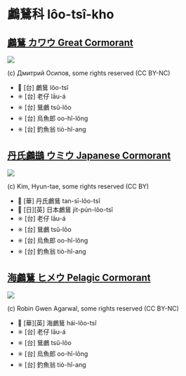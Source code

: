 # 鸕鶿科 lôo-tsî-kho

## [鸕鶿 カワウ Great Cormorant](https://ebird.org/species/grecor)

![](https://inaturalist-open-data.s3.amazonaws.com/photos/141367445/medium.jpg)

(c) Дмитрий Осипов, some rights reserved (CC BY-NC)

- 🎯 [台] 鸕鶿 lôo-tsî
- ✳️ [台] 老仔 lāu-á
- ✳️ [台] 鶿鸕 tsû-lôo
- ✳️ [台] 烏魚郎 oo-hî-lông
- ✳️ [台] 釣魚翁 tiò-hî-ang

## [丹氏鸕鷀 ウミウ Japanese Cormorant](https://ebird.org/species/japcor1)

![](https://inaturalist-open-data.s3.amazonaws.com/photos/2744316/medium.jpg)

(c) Kim, Hyun-tae, some rights reserved (CC BY)

- 🎯 [華] 丹氏鸕鶿 tan-sī-lôo-tsî
- 🎯 [日][英] 日本鸕鶿 ji̍t-pún-lôo-tsî
- ✳️ [台] 老仔 lāu-á
- ✳️ [台] 鶿鸕 tsû-lôo
- ✳️ [台] 烏魚郎 oo-hî-lông
- ✳️ [台] 釣魚翁 tiò-hî-ang

## [海鸕鶿 ヒメウ Pelagic Cormorant](https://ebird.org/species/pelcor)

![](https://inaturalist-open-data.s3.amazonaws.com/photos/12228141/medium.jpg)


(c) Robin Gwen Agarwal, some rights reserved (CC BY-NC)

- 🎯 [華][英] 海鸕鶿 hái-lôo-tsî
- ✳️ [台] 老仔 lāu-á
- ✳️ [台] 鶿鸕 tsû-lôo
- ✳️ [台] 烏魚郎 oo-hî-lông
- ✳️ [台] 釣魚翁 tiò-hî-ang
